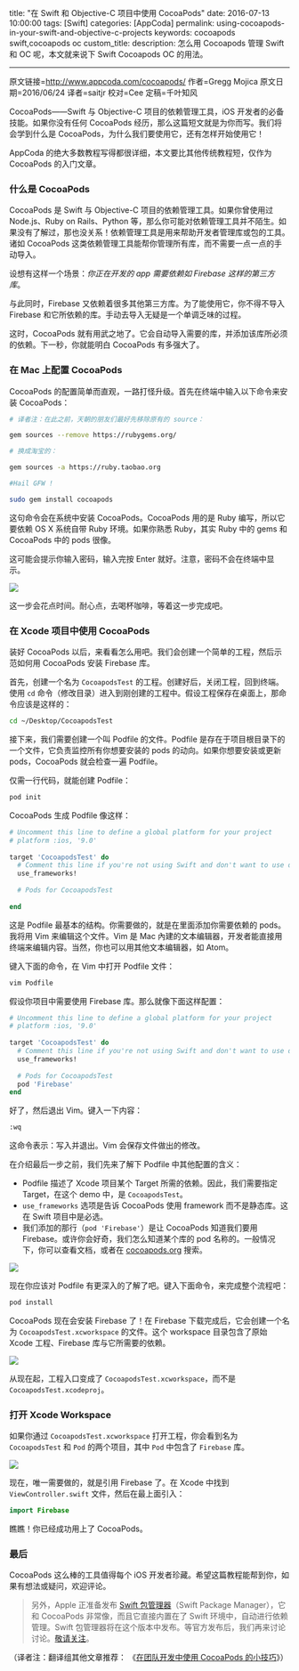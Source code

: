 title: "在 Swift 和 Objective-C 项目中使用 CocoaPods"
date: 2016-07-13 10:00:00
tags: [Swift]
categories: [AppCoda]
permalink: using-cocoapods-in-your-swift-and-objective-c-projects
keywords: cocoapods swift,cocoapods oc
custom_title: 
description: 怎么用 Cocoapods 管理 Swift 和 OC 呢，本文就来说下 Swift Cocoapods OC 的用法。

---
原文链接=http://www.appcoda.com/cocoapods/
作者=Gregg Mojica
原文日期=2016/06/24
译者=saitjr
校对=Cee
定稿=千叶知风

<!--此处开始正文-->

CocoaPods——Swift 与 Objective-C 项目的依赖管理工具，iOS 开发者的必备技能。如果你没有任何 CocoaPods 经历，那么这篇短文就是为你而写。我们将会学到什么是 CocoaPods，为什么我们要使用它，还有怎样开始使用它！

AppCoda 的绝大多数教程写得都很详细，本文要比其他传统教程短，仅作为 CocoaPods 的入门文章。

<!--more-->

### 什么是 CocoaPods

CocoaPods 是 Swift 与 Objective-C 项目的依赖管理工具。如果你曾使用过 Node.js、Ruby on Rails、Python 等，那么你可能对依赖管理工具并不陌生。如果没有了解过，那也没关系！依赖管理工具是用来帮助开发者管理库或包的工具。诸如 CocoaPods 这类依赖管理工具能帮你管理所有库，而不需要一点一点的手动导入。

设想有这样一个场景：*你正在开发的 app 需要依赖如 Firebase 这样的第三方库*。

与此同时，Firebase 又依赖着很多其他第三方库。为了能使用它，你不得不导入 Firebase 和它所依赖的库。手动去导入无疑是一个单调乏味的过程。

这时，CocoaPods 就有用武之地了。它会自动导入需要的库，并添加该库所必须的依赖。下一秒，你就能明白 CocoaPods 有多强大了。

### 在 Mac 上配置 CocoaPods

CocoaPods 的配置简单而直观，一路打怪升级。首先在终端中输入以下命令来安装 CocoaPods：

```bash
# 译者注：在此之前，天朝的朋友们最好先移除原有的 source：

gem sources --remove https://rubygems.org/

# 换成淘宝的：

gem sources -a https://ruby.taobao.org

#Hail GFW !
```

```bash
sudo gem install cocoapods
```

这句命令会在系统中安装 CocoaPods。CocoaPods 用的是 Ruby 编写，所以它要依赖 OS X 系统自带 Ruby 环境。如果你熟悉 Ruby，其实 Ruby 中的 gems 和 CocoaPods 中的 pods 很像。

这可能会提示你输入密码，输入完按 Enter 就好。注意，密码不会在终端中显示。

![](http://www.appcoda.com/wp-content/uploads/2016/06/cocoapods-install-1240x701.png)

这一步会花点时间。耐心点，去喝杯咖啡，等着这一步完成吧。

### 在 Xcode 项目中使用 CocoaPods

装好 CocoaPods 以后，来看看怎么用吧。我们会创建一个简单的工程，然后示范如何用 CocoaPods 安装 Firebase 库。

首先，创建一个名为 `CocoapodsTest` 的工程。创建好后，关闭工程，回到终端。使用 `cd` 命令（修改目录）进入到刚创建的工程中。假设工程保存在桌面上，那命令应该是这样的：

```bash
cd ~/Desktop/CocoapodsTest
```

接下来，我们需要创建一个叫 Podfile 的文件。Podfile 是存在于项目根目录下的一个文件，它负责监控所有你想要安装的 pods 的动向。如果你想要安装或更新 pods，CocoaPods 就会检查一遍 Podfile。

仅需一行代码，就能创建 Podfile：

```bash
pod init
```

CocoaPods 生成 Podfile 像这样：

```ruby
# Uncomment this line to define a global platform for your project
# platform :ios, '9.0'
 
target 'CocoapodsTest' do
  # Comment this line if you're not using Swift and don't want to use dynamic frameworks
  use_frameworks!
 
  # Pods for CocoapodsTest
 
end
```

这是 Podfile 最基本的结构。你需要做的，就是在里面添加你需要依赖的 pods。我将用 Vim 来编辑这个文件。Vim 是 Mac 內建的文本编辑器，开发者能直接用终端来编辑内容。当然，你也可以用其他文本编辑器，如 Atom。

键入下面的命令，在 Vim 中打开 Podfile 文件：

```bash
vim Podfile
```

假设你项目中需要使用 Firebase 库。那么就像下面这样配置：

```ruby
# Uncomment this line to define a global platform for your project
# platform :ios, '9.0'
 
target 'CocoapodsTest' do
  # Comment this line if you're not using Swift and don't want to use dynamic frameworks
  use_frameworks!
 
  # Pods for CocoapodsTest
  pod 'Firebase'
end
```

好了，然后退出 Vim。键入一下内容：

```bash
:wq
```

这命令表示：写入并退出。Vim 会保存文件做出的修改。

在介绍最后一步之前，我们先来了解下 Podfile 中其他配置的含义：

-   Podfile 描述了 Xcode 项目某个 Target 所需的依赖。因此，我们需要指定 Target，在这个 demo 中，是 `CocoapodsTest`。
-   `use_frameworks` 选项是告诉 CocoaPods 使用 framework 而不是静态库。这在 Swift 项目中是必选。
-   我们添加的那行（`pod 'Firebase'`）是让 CocoaPods 知道我们要用 Firebase。或许你会好奇，我们怎么知道某个库的 pod 名称的。一般情况下，你可以查看文档，或者在 [cocoapods.org](https://cocoapods.org/) 搜索。

![](http://www.appcoda.com/wp-content/uploads/2016/06/pod-cocoapods-org.jpg)

现在你应该对 Podfile 有更深入的了解了吧。键入下面命令，来完成整个流程吧：

```bash
pod install
```

CocoaPods 现在会安装 Firebase 了！在 Firebase 下载完成后，它会创建一个名为 `CocoapodsTest.xcworkspace` 的文件。这个 workspace 目录包含了原始 Xcode 工程、Firebase 库与它所需要的依赖。

![](http://www.appcoda.com/wp-content/uploads/2016/06/pod-install.jpg)

从现在起，工程入口变成了 `CocoapodsTest.xcworkspace`，而不是 `CocoapodsTest.xcodeproj`。

### 打开 Xcode Workspace

如果你通过 `CocoapodsTest.xcworkspace` 打开工程，你会看到名为 `CocoapodsTest` 和 `Pod` 的两个项目，其中 `Pod` 中包含了 `Firebase` 库。

![](http://www.appcoda.com/wp-content/uploads/2016/06/pod-xcode-workspace-1240x722.png)

现在，唯一需要做的，就是引用 Firebase 了。在 Xcode 中找到 `ViewController.swift` 文件，然后在最上面引入：

```swift
import Firebase
```

瞧瞧！你已经成功用上了 CocoaPods。

### 最后

CocoaPods 这么棒的工具值得每个 iOS 开发者珍藏。希望这篇教程能帮到你，如果有想法或疑问，欢迎评论。

>   另外，Apple 正准备发布 [Swift 包管理器](https://swift.org/package-manager/)（Swift Package Manager），它和 CocoaPods 非常像，而且它直接内置在了 Swift 环境中，自动进行依赖管理。Swift 包管理器将在这个版本中发布。等官方发布后，我们再来讨论讨论。[敬请关注](https://www.facebook.com/appcodamobile)。

（译者注：翻译组其他文章推荐： 《[在团队开发中使用 CocoaPods 的小技巧](http://swift.gg/2015/12/31/cocoapods-on-a-team/)》）